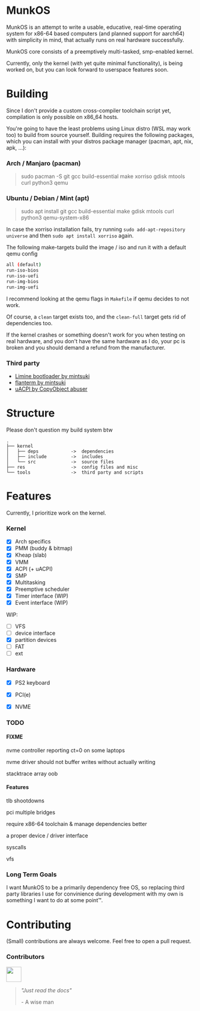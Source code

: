 # MunkOS

MunkOS is an attempt to write a usable, educative, real-time operating system for x86-64 based computers (and planned support for aarch64) with simplicity in mind, that actually runs on real hardware successfully.

MunkOS core consists of a preemptively multi-tasked, smp-enabled kernel.

Currently, only the kernel (with yet quite minimal functionality), is being worked on, but you can look forward to userspace features soon.

# Building

Since I don't provide a custom cross-compiler toolchain script yet, compilation is only possible on x86_64 hosts.

You're going to have the least problems using Linux distro (WSL may work too) to build from source yourself. Building requires the following packages, which you can install with your distros package manager (pacman, apt, nix, apk, ...):

### Arch / Manjaro (pacman)

> sudo pacman -S git gcc build-essential make xorriso gdisk mtools curl python3 qemu

### Ubuntu / Debian / Mint (apt)

> sudo apt install git gcc build-essential make gdisk mtools curl python3 qemu-system-x86

In case the xorriso installation fails, try running `sudo add-apt-repository universe` and then `sudo apt install xorriso` again.

The following make-targets build the image / iso and run it with a default qemu config

```sh
all (default)
run-iso-bios
run-iso-uefi
run-img-bios
run-img-uefi
```

I recommend looking at the qemu flags in `Makefile` if qemu decides to not work.

Of course, a `clean` target exists too, and the `clean-full` target gets rid of dependencies too.

If the kernel crashes or something doesn't work for you when testing on real hardware, and you don't have the same hardware as I do, your pc is broken and you should demand a refund from the manufacturer.

### Third party

- [Limine bootloader by mintsuki](https://www.github.com/limine-bootloader/limine)
- [flanterm by mintsuki](https://github.com/mintsuki/flanterm)
- [uACPI by CopyObject abuser](https://github.com/UltraOS/uACPI)

# Structure

Please don't question my build system btw

```
.
├── kernel
│   ├── deps            ->  dependencies
│   ├── include         ->  includes
│   └── src             ->  source files
├── res                 ->  config files and misc
└── tools               ->  third party and scripts
``````

# Features

Currently, I prioritize work on the kernel.

### Kernel

- [x] Arch specifics
- [x] PMM (buddy & bitmap)
- [x] Kheap (slab)
- [x] VMM
- [x] ACPI (+ uACPI)
- [x] SMP
- [x] Multitasking
- [x] Preemptive scheduler
- [x] Timer interface (WIP)
- [x] Event interface (WIP)

WIP:

- [ ] VFS
- [ ] device interface
- [x] partition devices
- [ ] FAT
- [ ] ext

### Hardware

- [x] PS2 keyboard
- [x] PCI(e)
- [x] NVME


### TODO

#### FIXME

nvme controller reporting ct=0 on some laptops

nvme driver should not buffer writes without actually writing

stacktrace array oob

#### Features

tlb shootdowns

pci multiple bridges

require x86-64 toolchain
& manage dependencies better

a proper device / driver interface

syscalls

vfs

### Long Term Goals

I want MunkOS to be a primarily dependency free OS, so replacing third party libraries I use for convinience during development with my own is something I want to do at some point™.

# Contributing

(Small) contributions are always welcome. Feel free to open a pull request.

### Contributors

[<img src="https://github.com/notbonzo-com.png" width="40">](https://github.com/notbonzo-com)

<html>
<blockquote>
    <p style="font-style: italic">"Just read the docs"</p>
    <footer>- A wise man</footer>
</blockquote>
<html>